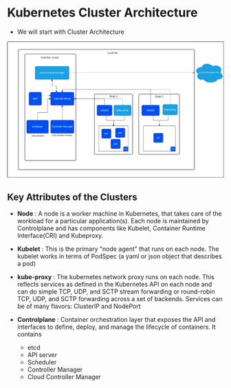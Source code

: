 # Kubernetes Cluster Architecture 

- We will start with Cluster Architecture

![Kubernetes Cluster Architecture](/images/kubernetes-cluster-architecture.svg)

## Key Attributes of the Clusters 

- **Node** : A node is a worker machine in Kubernetes, that takes care of the workload for a particular application(s). Each node is maintained by Controlplane and has components like Kubelet, Container Runtime Interface(CRI) and Kubeproxy. 

- **Kubelet** : This is the primary "node agent" that runs on each node. The kubelet works in terms of PodSpec (a yaml or json object that describes a pod)

- **kube-proxy** : The kubernetes network proxy runs on each node. This reflects services as defined in the Kubernetes API on each node and can do simple TCP, UDP, and SCTP stream forwarding or round-robin TCP, UDP, and SCTP forwarding across a set of backends. Services can be of many flavors: ClusterIP and NodePort

- **Controlplane** : Container orchestration layer that exposes the API and interfaces to define, deploy, and manage the lifecycle of containers. 
It contains 
  - etcd 
  - API server
  - Scheduler 
  - Controller Manager
  - Cloud Controller Manager

